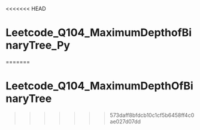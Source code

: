 <<<<<<< HEAD
# Leetcode_Q104_MaximumDepthofBinaryTree_Py
=======
# Leetcode_Q104_MaximumDepthOfBinaryTree
>>>>>>> 573daff8bfdcb10c1cf5b6458ff4c0ae027d07dd
